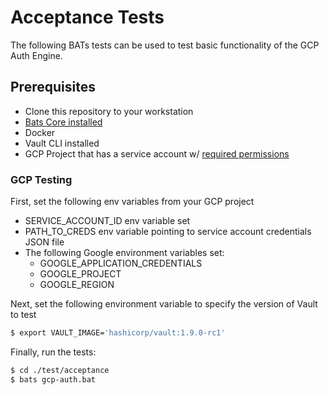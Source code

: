 # Acceptance Tests

The following BATs tests can be used to test basic functionality of the GCP Auth Engine.

## Prerequisites

* Clone this repository to your workstation
* [Bats Core installed](https://bats-core.readthedocs.io/en/stable/installation.html#homebrew)
* Docker
* Vault CLI installed
* GCP Project that has a service account w/ [required permissions](https://www.vaultproject.io/docs/auth/gcp#required-gcp-permissions)

### GCP Testing

First, set the following env variables from your GCP project 

* SERVICE_ACCOUNT_ID env variable set
* PATH_TO_CREDS env variable pointing to service account credentials JSON file
* The following Google environment variables set:
    * GOOGLE_APPLICATION_CREDENTIALS
    * GOOGLE_PROJECT
    * GOOGLE_REGION

Next, set the following environment variable to specify the version of Vault to test


```bash
$ export VAULT_IMAGE='hashicorp/vault:1.9.0-rc1'
```

Finally, run the tests:

```bash
$ cd ./test/acceptance
$ bats gcp-auth.bat
```

